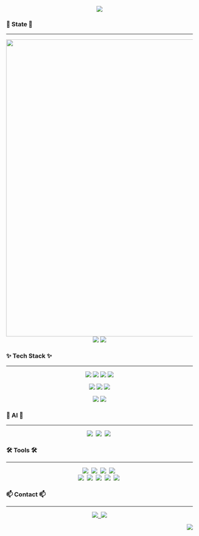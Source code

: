 <p align="center">
  <img src="https://capsule-render.vercel.app/api?type=waving&color=gradient&height=250&section=header&text=DOHAN_CODE&fontSize=90">
</p>
<h3 align="left">🏅 State 🏅</h3>
<hr>

<div align="center">
  <img width="800px" src="https://github.com/j-nary/j-nary/blob/master/logo_unscreen.gif" />
  <img src="https://github-readme-stats.vercel.app/api?username=j-nary&show_icons=true&theme=radical" />
  <img src="https://github-readme-stats.vercel.app/api/top-langs/?username=j-nary&layout=compact" />
</div>

<h3 align="<h3 align="left">✨ Tech Stack ✨</h3>
<hr>
<p align="center">
  <img src="https://img.shields.io/badge/react-20232a.svg?style=for-the-badge&logo=react&logoColor=61DAFB" />
  <img src="https://img.shields.io/badge/javascript-F7DF1E.svg?style=for-the-badge&logo=javascript&logoColor=20232a" />
  <img src="https://img.shields.io/badge/html5-E34F26.svg?style=for-the-badge&logo=html5&logoColor=white" />
  <img src="https://img.shields.io/badge/c++-00599C?style=for-the-badge&logo=cplusplus&logoColor=white" />
</p>

<p align="center">
  <img src="https://img.shields.io/badge/styled--components-DB7093?style=for-the-badge&logo=styled-components&logoColor=ffd35b" />
  <img src="https://img.shields.io/badge/typescript-007ACC.svg?style=for-the-badge&logo=typescript&logoColor=white" />
  <img src="https://img.shields.io/badge/tailwind%20css-06B6D4?style=for-the-badge&logo=tailwindcss&logoColor=white" />
</p>

<p align="center">
  <img src="https://img.shields.io/badge/dart-0175C2?style=for-the-badge&logo=dart&logoColor=white" />
  <img src="https://img.shields.io/badge/flutter-02569B?style=for-the-badge&logo=flutter&logoColor=white" />
</p>
<h3 align="left">🐍 AI 🐍</h3>
<hr>


<div align="center">
  <img src="https://img.shields.io/badge/python-3670A0?style=for-the-badge&logo=python&logoColor=ffdd54" />&nbsp
  <img src="https://img.shields.io/badge/numpy-4d77cf.svg?style=for-the-badge&logo=numpy&logoColor=white" />&nbsp
  <img src="https://img.shields.io/badge/openCV-11557c.svg?style=for-the-badge&logo=openCV&logoColor=white" />&nbsp
</div>

<h3>🛠 Tools 🛠</h3>
<hr>


<div align="center">
  <img src="https://img.shields.io/badge/git-F05033.svg?style=for-the-badge&logo=git&logoColor=white" />&nbsp
  <img src="https://img.shields.io/badge/github-181717.svg?style=for-the-badge&logo=github&logoColor=white" />&nbsp
  <img src="https://img.shields.io/badge/Notion-F3F3F3.svg?style=for-the-badge&logo=notion&logoColor=black" />&nbsp
  <img src="https://img.shields.io/badge/android studio-3DDC84?style=for-the-badge&logo=androidstudio&logoColor=white" />&nbsp
</div>

<div align="center">
  <img src="https://img.shields.io/badge/miricanvas-03C75A.svg?style=for-the-badge&logo=canvas&logoColor=white" />&nbsp
  <img src="https://img.shields.io/badge/figma-F24E1E.svg?style=for-the-badge&logo=figma&logoColor=white" />&nbsp
  <img src="https://img.shields.io/badge/jira-0052CC?style=for-the-badge&logo=jira&logoColor=white" />&nbsp
  <img src="https://img.shields.io/badge/slack-4A154B?style=for-the-badge&logo=slack&logoColor=white" />&nbsp
  <img src="https://img.shields.io/badge/VSCode-2C2C32.svg?style=for-the-badge&logo=visual-studio-code&logoColor=22ABF3" />&nbsp
</div>
<h3 align="left">📫 Contact 📫</h3>
<hr>


<div align="center">
  <a href="mailto:dohan36@cahlp.kr">
    <img src="https://img.shields.io/badge/dohan36@cahlp.kr-0078D4?style=for-the-badge&logo=microsoftoutlook&logoColor=white"/>&nbsp
  </a>
  <a href="mailto:leegm17@naver.com"><img src="https://img.shields.io/badge/Gmail-d14836?style=flat-square&logo=Gmail&logoColor=white&link=leegm1798@naver.com"/></a>
</div>

<p align="right">
  <a href="https://hits.seeyoufarm.com">
    <img src="https://hits.seeyoufarm.com/api/count/incr/badge.svg?url=https%3A%2F%2Fgithub.com%2Fejaman&count_bg=%23000000&title_bg=%23000000&icon=github.svg&icon_color=%23FFFFFF&title=Github&edge_flat=true"/>
  </a>
</p>
